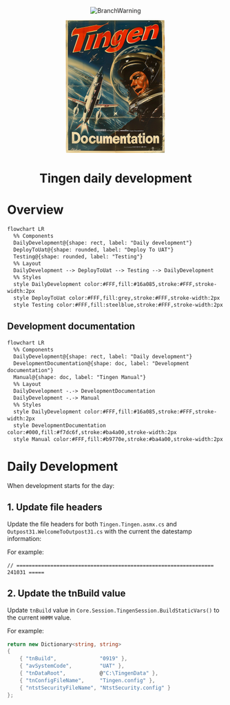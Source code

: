<!-- u241104 -->

<div align="center">

  ![BranchWarning](https://img.shields.io/badge/WORK%20IN%20PROGRESS-yellow?style=for-the-badge)

  ![logo](../../.github/Images/Logos/TingenDocumentation-232x308.png)

  <h1>
    Tingen daily development
  </h1>

</div>

# Overview

```mermaid
flowchart LR
  %% Components
  DailyDevelopment@{shape: rect, label: "Daily development"}
  DeployToUat@{shape: rounded, label: "Deploy To UAT"}
  Testing@{shape: rounded, label: "Testing"}
  %% Layout
  DailyDevelopment --> DeployToUat --> Testing --> DailyDevelopment
  %% Styles
  style DailyDevelopment color:#FFF,fill:#16a085,stroke:#FFF,stroke-width:2px
  style DeployToUat color:#FFF,fill:grey,stroke:#FFF,stroke-width:2px
  style Testing color:#FFF,fill:steelblue,stroke:#FFF,stroke-width:2px
```

## Development documentation

```mermaid
flowchart LR
  %% Components
  DailyDevelopment@{shape: rect, label: "Daily development"}
  DevelopmentDocumentation@{shape: doc, label: "Development documentation"}
  Manual@{shape: doc, label: "Tingen Manual"}
  %% Layout
  DailyDevelopment -.-> DevelopmentDocumentation
  DailyDevelopment -.-> Manual
  %% Styles
  style DailyDevelopment color:#FFF,fill:#16a085,stroke:#FFF,stroke-width:2px
  style DevelopmentDocumentation color:#000,fill:#f7dc6f,stroke:#ba4a00,stroke-width:2px
  style Manual color:#FFF,fill:#b9770e,stroke:#ba4a00,stroke-width:2px
```

# Daily Development

When development starts for the day:

## 1. Update file headers

Update the file headers for both `Tingen.Tingen.asmx.cs` and `Outpost31.WelcomeToOutpost31.cs` with the current the datestamp information:

For example:

```text
// ================================================================ 241031 =====
```

## 2. Update the tnBuild value

Update `tnBuild` value in `Core.Session.TingenSession.BuildStaticVars()` to the current `HHMM` value.

For example:

```csharp
return new Dictionary<string, string>
{
    { "tnBuild",              "0919" },
    { "avSystemCode",         "UAT" },
    { "tnDataRoot",           @"C:\TingenData" },
    { "tnConfigFileName",     "Tingen.config" },
    { "ntstSecurityFileName", "NtstSecurity.config" }
};
```
